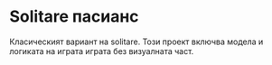 # Solitare пасианс
Класическият вариант на solitare. Този проект включва модела и логиката на играта играта без визуалната част.